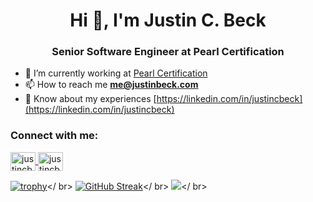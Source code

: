 
<h1 align="center">Hi 👋, I'm Justin C. Beck</h1>
<h3 align="center">Senior Software Engineer at Pearl Certification</h3>

- 🔭 I’m currently working at [Pearl Certification](https://pearlcertification.com)
- 📫 How to reach me **me@justinbeck.com**
- 📄 Know about my experiences [https://linkedin.com/in/justincbeck](https://linkedin.com/in/justincbeck)

<h3 align="left">Connect with me:</h3>
<p align="left">
  <a href="https://linkedin.com/in/justincbeck" target="blank">
    <img align="center" src="https://raw.githubusercontent.com/rahuldkjain/github-profile-readme-generator/master/src/images/icons/Social/linked-in-alt.svg" alt="justincbeck" height="30" width="40" />
  </a>
  <a href="https://instagram.com/justincbeck" target="blank">
    <img align="center" src="https://raw.githubusercontent.com/rahuldkjain/github-profile-readme-generator/master/src/images/icons/Social/instagram.svg" alt="justincbeck" height="30" width="40" />
  </a>
</p>

[![trophy](https://github-profile-trophy.vercel.app/?username=justincbeck)]()</ br>
[![GitHub Streak](https://github-readme-streak-stats.herokuapp.com?user=justincbeck&theme=buefy&hide_border=true)](#)</ br>
[![](https://github-readme-stats.vercel.app/api/top-langs/?username=justincbeck)](#)</ br>
